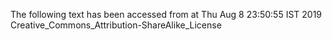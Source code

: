 The following text has been accessed from at Thu Aug 8 23:50:55 IST 2019
Creative_Commons_Attribution-ShareAlike_License
